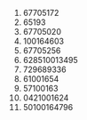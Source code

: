 1. 67705172
2. 65193
3. 67705020
4. 100164603
5. 67705256
6. 628510013495
7. 729689336
8. 61001654
9. 57100163
10. 0421001624
11. 50100164796